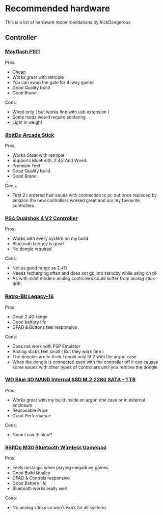# Recommended hardware

This is a list of hardware recommendations by RickDangerous

## Controller

### [Mayflash F101](https://www.mayflash.com/product/showproduct.php?id=32)

Pros:
- Cheap
- Works great with retropie
- You can swap the gate for 4-way games
- Good Quality build
- Good Brand

Cons:
- Wired only ( but works fine with usb extension )
- Some mods would require soldering.
- Light in weight

### [8bitDo Arcade Stick](https://www.8bitdo.com/arcade-stick/)

Pros:
- Works Great with retropie
- Supports Bluetooth, 2.4G And Wired.
- Premium Feel
- Good Quality build
- Good Brand

Cons:
- First 2 I ordered had issues with connection to pc 
but once replaced by amazon the new controllers worked great and our my favourite
controllers.

### [PS4 Dualshok 4 V2 Controller](https://www.playstation.com/en-us/accessories/dualshock-4-wireless-controller/)

Pros:
- Works with every system on my build
- Bluetooth latency is great
- No dongle required

Cons:
- Not as good range as 2.4G
- Needs recharging often and does not go into standby while using on pi
- As with most modern analog controllers could suffer from analog stick drift.

### [Retro-Bit Legacy-16](http://retro-bit.com/legacy16)

Pros:
- Great 2.4G range
- Good battery life 
- DPAD & Buttons feel responsive

Cons:
- Does not work with PSP Emulator
- Analog sticks feel small ( But they work fine )
- The dongles are to thick I could only fit 2 with the argon case
- When the dongle is connected even with the controller off it can causes some issues with other types of controllers until you remove the dongle

### [WD Blue 3D NAND Internal SSD M.2 2280 SATA - 1 TB](https://www.westerndigital.com/products/internal-drives/wd-blue-sata-m-2-ssd)

Pros:
- Works great with my build 
inside an argon one case or in external enclosure
- Reasonable Price
- Good Performance 

Cons:
- None I can think of!

### [8BitDo M30 Bluetooth Wireless Gamepad](https://www.8bitdo.com/m30/)

Pros:
- Feels nostalgic when playing megadrive games
- Good Build Quality
- DPAD & Controls responsive
- Good Battery life
- Bluetooth works really well

Cons:
- No analog sticks so won't work for all systems
